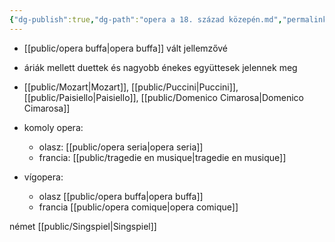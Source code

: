 ```yaml
---
{"dg-publish":true,"dg-path":"opera a 18. század közepén.md","permalink":"/opera-a-18-szazad-koezepen/"}
---
```


- [[public/opera buffa\|opera buffa]] vált jellemzővé
- áriák mellett duettek és nagyobb énekes együttesek jelennek meg
- [[public/Mozart\|Mozart]], [[public/Puccini\|Puccini]], [[public/Paisiello\|Paisiello]], [[public/Domenico Cimarosa\|Domenico Cimarosa]]

- komoly opera:
	- olasz: [[public/opera seria\|opera seria]]
	- francia: [[public/tragedie en musique\|tragedie en musique]]

- vígopera:
	- olasz [[public/opera buffa\|opera buffa]]
	- francia [[public/opera comique\|opera comique]]

német [[public/Singspiel\|Singspiel]]